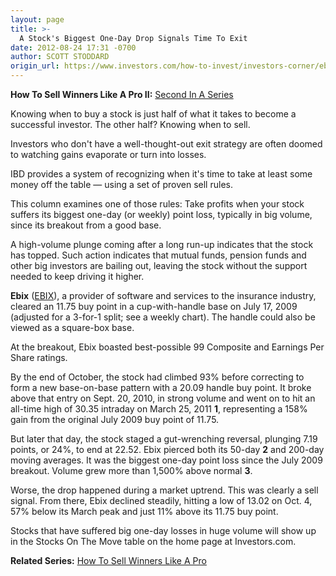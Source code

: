 ```yaml
---
layout: page
title: >-
  A Stock's Biggest One-Day Drop Signals Time To Exit
date: 2012-08-24 17:31 -0700
author: SCOTT STODDARD
origin_url: https://www.investors.com/how-to-invest/investors-corner/ebix-one-day-plunge-signaled-time-to-bail-out
---
```





**How To Sell Winners Like A Pro II:** [Second In A Series](http://news.investors.com/special-report/623411-sell-like-a-pro-ii-defense.aspx)


Knowing when to buy a stock is just half of what it takes to become a successful investor. The other half? Knowing when to sell.


Investors who don't have a well-thought-out exit strategy are often doomed to watching gains evaporate or turn into losses.


IBD provides a system of recognizing when it's time to take at least some money off the table — using a set of proven sell rules.


This column examines one of those rules: Take profits when your stock suffers its biggest one-day (or weekly) point loss, typically in big volume, since its breakout from a good base.


A high-volume plunge coming after a long run-up indicates that the stock has topped. Such action indicates that mutual funds, pension funds and other big investors are bailing out, leaving the stock without the support needed to keep driving it higher.


**Ebix** ([EBIX](https://research.investors.com/quote.aspx?symbol=EBIX)), a provider of software and services to the insurance industry, cleared an 11.75 buy point in a cup-with-handle base on July 17, 2009 (adjusted for a 3-for-1 split; see a weekly chart). The handle could also be viewed as a square-box base.


At the breakout, Ebix boasted best-possible 99 Composite and Earnings Per Share ratings.


By the end of October, the stock had climbed 93% before correcting to form a new base-on-base pattern with a 20.09 handle buy point. It broke above that entry on Sept. 20, 2010, in strong volume and went on to hit an all-time high of 30.35 intraday on March 25, 2011 **1**, representing a 158% gain from the original July 2009 buy point of 11.75.


But later that day, the stock staged a gut-wrenching reversal, plunging 7.19 points, or 24%, to end at 22.52. Ebix pierced both its 50-day **2** and 200-day moving averages. It was the biggest one-day point loss since the July 2009 breakout. Volume grew more than 1,500% above normal **3**.


Worse, the drop happened during a market uptrend. This was clearly a sell signal. From there, Ebix declined steadily, hitting a low of 13.02 on Oct. 4, 57% below its March peak and just 11% above its 11.75 buy point.


Stocks that have suffered big one-day losses in huge volume will show up in the Stocks On The Move table on the home page at Investors.com.


**Related Series:** [How To Sell Winners Like A Pro](http://news.investors.com/special-report/611488-201205211612/how-to-sell-winners-like-a-pro.aspx)




